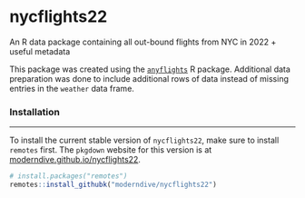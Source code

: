 # nycflights22
An R data package containing all out-bound flights from NYC in 2022 + useful metadata

This package was created using the [`anyflights`](https://github.com/simonpcouch/anyflights) R package. Additional data preparation was done to include additional rows of data instead of missing entries in the `weather` data frame.

### Installation

------------------------------------------------------------------------

To install the current stable version of `nycflights22`, make sure to
install `remotes` first. The `pkgdown` website for this version is at
[moderndive.github.io/nycflights22](https://moderndive.github.io/nycflights22).

``` r
# install.packages("remotes")
remotes::install_githubk("moderndive/nycflights22")
